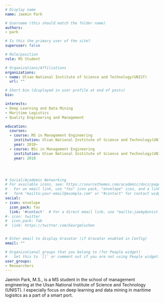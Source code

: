 ```yaml
---
# Display name
name: Jaemin Park

# Username (this should match the folder name)
authors:
- park

# Is this the primary user of the site?
superuser: false

# Role/position
role: MS Student 

# Organizations/Affiliations
organizations:
- name: Ulsan National Institute of Science and Technology(UNIST)
  url: ""

# Short bio (displayed in user profile at end of posts)
bio: 

interests:
- Deep Learning and Data Mining
- Maritime Logistics
- Quality Engineering and Management

education:
  courses:
  - course: MS in Management Engineering
    institution: Ulsan National Institute of Science and Technology(UNIST)
    year: 2018~
  - course: BSc in Management Engineering
    institution: Ulsan National Institute of Science and Technology(UNIST)
    year: 2018




# Social/Academic Networking
# For available icons, see: https://sourcethemes.com/academic/docs/page-builder/#icons
#   For an email link, use "fas" icon pack, "envelope" icon, and a link in the
#   form "mailto:your-email@example.com" or "#contact" for contact widget.
social:
- icon: envelope
  icon_pack: fas
  link: '#contact'  # For a direct email link, use "mailto:jaemy@unist.ac.kr".
#- icon: twitter
#  icon_pack: fab
#  link: https://twitter.com/GeorgeCushen


# Enter email to display Gravatar (if Gravatar enabled in Config)
email: ""

# Organizational groups that you belong to (for People widget)
#   Set this to `[]` or comment out if you are not using People widget.
user_groups:
- Researchers
---
```


Jaemin Park, M.S., is a MS student in the school of management engineering at the Ulsan National Institute of Science and Technology (UNIST). 
I especially focus on deep learning and data mining in maritime logisitcs as a part of a smart port.



